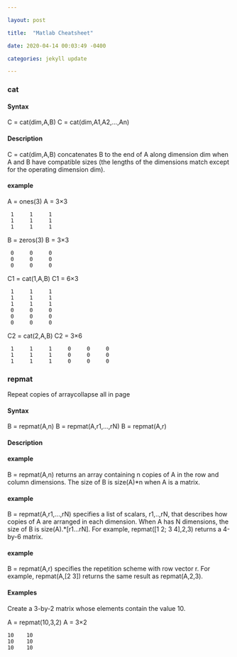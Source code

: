 ```yaml
---

layout: post

title:  "Matlab Cheatsheet"

date: 2020-04-14 00:03:49 -0400

categories: jekyll update

---
```


### cat
#### Syntax
C = cat(dim,A,B)
C = cat(dim,A1,A2,…,An)

#### Description
C = cat(dim,A,B) concatenates B to the end of A along dimension dim when A and B have compatible sizes (the lengths of the dimensions match except for the operating dimension dim).

#### example

A = ones(3)
A = 3×3

     1     1     1
     1     1     1
     1     1     1

B = zeros(3)
B = 3×3

     0     0     0
     0     0     0
     0     0     0

C1 = cat(1,A,B)
C1 = 6×3

     1     1     1
     1     1     1
     1     1     1
     0     0     0
     0     0     0
     0     0     0

C2 = cat(2,A,B)
C2 = 3×6

     1     1     1     0     0     0
     1     1     1     0     0     0
     1     1     1     0     0     0
     
### repmat
Repeat copies of arraycollapse all in page
#### Syntax
B = repmat(A,n)
B = repmat(A,r1,...,rN)
B = repmat(A,r)
#### Description
#### example
B = repmat(A,n) returns an array containing n copies of A in the row and column dimensions. The size of B is size(A)*n when A is a matrix.

#### example
B = repmat(A,r1,...,rN) specifies a list of scalars, r1,..,rN, that describes how copies of A are arranged in each dimension. When A has N dimensions, the size of B is size(A).*[r1...rN]. For example, repmat([1 2; 3 4],2,3) returns a 4-by-6 matrix.

#### example
B = repmat(A,r) specifies the repetition scheme with row vector r. For example, repmat(A,[2 3]) returns the same result as repmat(A,2,3).

#### Examples

Create a 3-by-2 matrix whose elements contain the value 10.

A = repmat(10,3,2)
A = 3×2

    10    10
    10    10
    10    10

